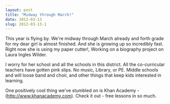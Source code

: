 ```yaml
---
layout: post
title: "Midway through March!"
date: 2012-03-13
slug: 2012-03-13-1
---
```


This year is flying by.  We&apos;re midway through March already and forth grade for my dear girl is almost finished. And she is growing up so incredibly fast.  Right now she is using my paper cutter!, Working on a biography project on Laura Ingles Wilder. 

I worry for her school and all the schools in this district.  All the co-curricular teachers have gotten pink slips.  No music, Library, or PE.  Middle schools and will loose band and choir, and other things that keep kids interested in learning.   

One positively cool thing we&apos;ve stumbled on is Khan Academy - (http://www.khanacademy.com).  Check it out - free lessons in so much.


<br />

